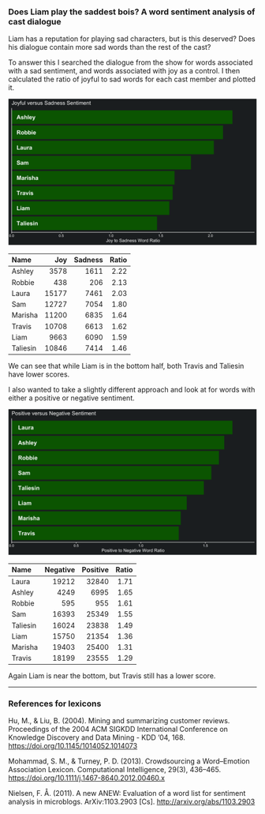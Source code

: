 
### Does Liam play the saddest bois? A word sentiment analysis of cast dialogue

Liam has a reputation for playing sad characters, but is this deserved?
Does his dialogue contain more sad words than the rest of the cast?

To answer this I searched the dialogue from the show for words
associated with a sad sentiment, and words associated with joy as a
control. I then calculated the ratio of joyful to sad words for each
cast member and plotted it.

![joyful vs sad](../plots/joySadPlot.png)

| Name     |   Joy | Sadness | Ratio |
|:---------|------:|--------:|------:|
| Ashley   |  3578 |    1611 |  2.22 |
| Robbie   |   438 |     206 |  2.13 |
| Laura    | 15177 |    7461 |  2.03 |
| Sam      | 12727 |    7054 |  1.80 |
| Marisha  | 11200 |    6835 |  1.64 |
| Travis   | 10708 |    6613 |  1.62 |
| Liam     |  9663 |    6090 |  1.59 |
| Taliesin | 10846 |    7414 |  1.46 |

We can see that while Liam is in the bottom half, both Travis and
Taliesin have lower scores.

I also wanted to take a slightly different approach and look at for
words with either a positive or negative sentiment.

![positive vs negative](../plots/positiveNegativePlot.png)

| Name     | Negative | Positive | Ratio |
|:---------|---------:|---------:|------:|
| Laura    |    19212 |    32840 |  1.71 |
| Ashley   |     4249 |     6995 |  1.65 |
| Robbie   |      595 |      955 |  1.61 |
| Sam      |    16393 |    25349 |  1.55 |
| Taliesin |    16024 |    23838 |  1.49 |
| Liam     |    15750 |    21354 |  1.36 |
| Marisha  |    19403 |    25400 |  1.31 |
| Travis   |    18199 |    23555 |  1.29 |

Again Liam is near the bottom, but Travis still has a lower score.

------------------------------------------------------------------------

### References for lexicons

Hu, M., & Liu, B. (2004). Mining and summarizing customer reviews.
Proceedings of the 2004 ACM SIGKDD International Conference on Knowledge
Discovery and Data Mining - KDD ’04, 168.
<https://doi.org/10.1145/1014052.1014073>

Mohammad, S. M., & Turney, P. D. (2013). Crowdsourcing a Word–Emotion
Association Lexicon. Computational Intelligence, 29(3), 436–465.
<https://doi.org/10.1111/j.1467-8640.2012.00460.x>

Nielsen, F. Å. (2011). A new ANEW: Evaluation of a word list for
sentiment analysis in microblogs. ArXiv:1103.2903 \[Cs\].
<http://arxiv.org/abs/1103.2903>
